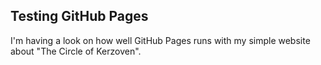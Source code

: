 ## Testing GitHub Pages

I'm having a look on how well GitHub Pages runs with my simple website about "The Circle of Kerzoven".
